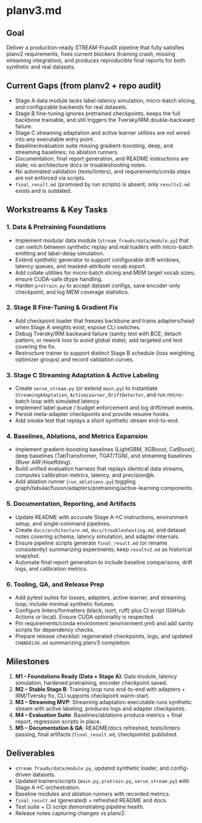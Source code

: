 # planv3.md

## Goal
Deliver a production-ready STREAM-FraudX pipeline that fully satisfies planv2 requirements, fixes current blockers (training crash, missing streaming integration), and produces reproducible final reports for both synthetic and real datasets.

## Current Gaps (from planv2 + repo audit)
- Stage A data module lacks label-latency simulation, micro-batch slicing, and configurable backends for real datasets.
- Stage B fine-tuning ignores pretrained checkpoints, keeps the full backbone trainable, and still triggers the Tversky/IRM double-backward failure.
- Stage C streaming adaptation and active learner utilities are not wired into any executable entry point.
- Baseline/evaluation suite missing gradient-boosting, deep, and streaming baselines; no ablation runners.
- Documentation, final report generation, and README instructions are stale; no architecture docs or troubleshooting notes.
- No automated validation (tests/linters), and requirements/conda steps are not enforced via scripts.
- `final_result.md` (promised by run scripts) is absent; only `resultv2.md` exists and is outdated.

## Workstreams & Key Tasks

### 1. Data & Pretraining Foundations
- Implement modular data module (`stream_fraudx/data/module.py`) that can switch between synthetic replay and real loaders with micro-batch emitting and label-delay simulation.
- Extend synthetic generator to support configurable drift windows, latency queues, and masked-attribute vocab export.
- Add collate utilities for micro-batch slicing and MEM target vocab sizes; ensure CUDA-safe dtype handling.
- Harden `pretrain.py` to accept dataset configs, save encoder-only checkpoint, and log MEM coverage statistics.

### 2. Stage B Fine-Tuning & Gradient Fix
- Add checkpoint loader that freezes backbone and trains adapters/head when Stage A weights exist; expose CLI switches.
- Debug Tversky/IRM backward failure (sanity test with BCE, detach pattern, or rework loss to avoid global state); add targeted unit test covering the fix.
- Restructure trainer to support distinct Stage B schedule (loss weighting, optimizer groups) and record validation curves.

### 3. Stage C Streaming Adaptation & Active Labeling
- Create `serve_stream.py` (or extend `main.py`) to instantiate `StreamingAdaptation`, `ActiveLearner`, `DriftDetector`, and run micro-batch loop with simulated latency.
- Implement label queue / budget enforcement and log drift/reset events.
- Persist meta-adapter checkpoints and provide resume hooks.
- Add smoke test that replays a short synthetic stream end-to-end.

### 4. Baselines, Ablations, and Metrics Expansion
- Implement gradient-boosting baselines (LightGBM, XGBoost, CatBoost), deep baselines (TabTransformer, TGAT/TGN), and streaming baselines (River ARF/Hoeffding).
- Build unified evaluation harness that replays identical data streams, computes calibration metrics, latency, and precision@k.
- Add ablation runner (`run_ablations.py`) toggling graph/tabular/fusion/adapters/pretraining/active-learning components.

### 5. Documentation, Reporting, and Artifacts
- Update README with accurate Stage A→C instructions, environment setup, and single-command pipelines.
- Create `docs/architecture.md`, `docs/troubleshooting.md`, and dataset notes covering schema, latency simulation, and adapter internals.
- Ensure pipeline scripts generate `final_result.md` (or rename consistently) summarizing experiments; keep `resultv2.md` as historical snapshot.
- Automate final report generation to include baseline comparisons, drift logs, and calibration metrics.

### 6. Tooling, QA, and Release Prep
- Add pytest suites for losses, adapters, active learner, and streaming loop; include minimal synthetic fixtures.
- Configure linters/formatters (black, isort, ruff) plus CI script (GitHub Actions or local). Ensure CUDA optionality is respected.
- Pin requirements/conda environment (environment.yml) and add sanity scripts for dependency checks.
- Prepare release checklist: regenerated checkpoints, logs, and updated `CHANGELOG.md` summarizing planv3 completion.

## Milestones
1. **M1 – Foundations Ready (Data + Stage A)**: Data module, latency simulation, hardened pretraining, encoder checkpoint saved.
2. **M2 – Stable Stage B**: Training loop runs end-to-end with adapters + IRM/Tversky fix, CLI supports checkpoint warm-start.
3. **M3 – Streaming MVP**: Streaming adaptation executable runs synthetic stream with active labeling, produces logs and adapter checkpoints.
4. **M4 – Evaluation Suite**: Baselines/ablations produce metrics + final report, regression scripts in place.
5. **M5 – Documentation & QA**: README/docs refreshed, tests/linters passing, final artifacts (`final_result.md`, checkpoints) published.

## Deliverables
- `stream_fraudx/data/module.py`, updated synthetic loader, and config-driven datasets.
- Updated trainers/scripts (`main.py`, `pretrain.py`, `serve_stream.py`) with Stage A→C orchestration.
- Baseline modules and ablation runners with recorded metrics.
- `final_result.md` (generated) + refreshed README and docs.
- Test suite + CI script demonstrating pipeline health.
- Release notes capturing changes vs planv2.
